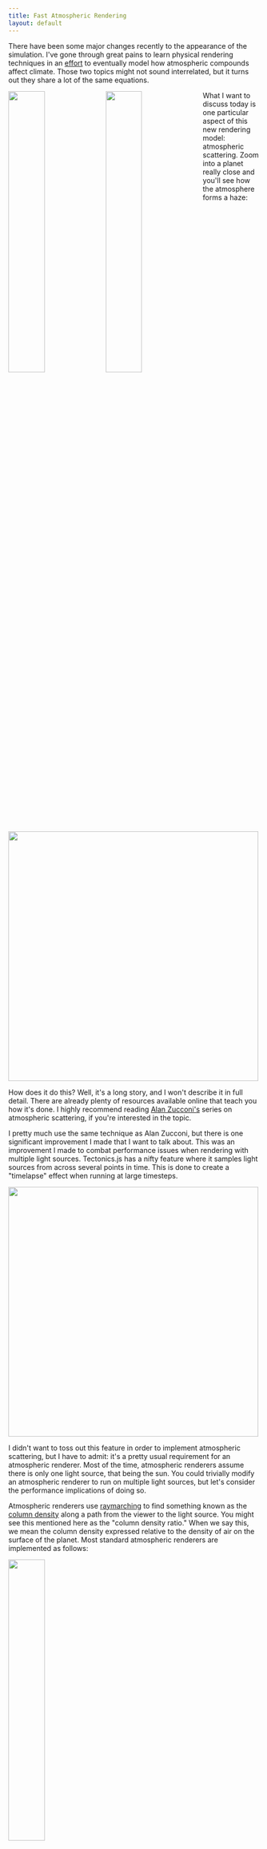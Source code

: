 ```yaml
---
title: Fast Atmospheric Rendering 
layout: default
---
```


There have been some major changes recently to the appearance of the simulation. I've gone through great pains to learn physical rendering techniques in an [effort](https://github.com/davidson16807/tectonics.js/issues/34) to eventually model how atmospheric compounds affect climate. Those two topics might not sound interrelated, but it turns out they share a lot of the same equations.


<img align="left" src="http://davidson16807.github.io/tectonics.js/blog/images/montage/8.png" width="38%">
<img align="left" src="http://davidson16807.github.io/tectonics.js/blog/images/montage/9.png" width="38%">


What I want to discuss today is one particular aspect of this new rendering model: atmospheric scattering. Zoom into a planet really close and you'll see how the atmosphere forms a haze:


<img src="http://davidson16807.github.io/tectonics.js/blog/images/physical-rendering/haze.png" width="500px">


How does it do this? Well, it's a long story, and I won't describe it in full detail. There are already plenty of resources available online that teach you how it's done. I highly recommend reading [Alan Zucconi's](https://www.alanzucconi.com/2017/10/10/atmospheric-scattering-1/) series on atmospheric scattering, if you're interested in the topic. 

I pretty much use the same technique as Alan Zucconi, but there is one significant improvement I made that I want to talk about. This was an improvement I made to combat performance issues when rendering with multiple light sources. Tectonics.js has a nifty feature where it samples light sources from across several points in time. This is done to create a "timelapse" effect when running at large timesteps. 

<img src="http://davidson16807.github.io/tectonics.js/blog/images/physical-rendering/timelapse.gif" width="500px">

I didn't want to toss out this feature in order to implement atmospheric scattering, but I have to admit: it's a pretty usual requirement for an atmospheric renderer. Most of the time, atmospheric renderers assume there is only one light source, that being the sun. You could trivially modify an atmospheric renderer to run on multiple light sources, but let's consider the performance implications of doing so.

Atmospheric renderers use [raymarching](https://en.wikipedia.org/wiki/Volume_ray_casting) to find something known as the [column density](https://en.wikipedia.org/wiki/Area_density#Column_density) along a path from the viewer to the light source. You might see this mentioned here as the "column density ratio." When we say this, we mean the column density expressed relative to the density of air on the surface of the planet. Most standard atmospheric renderers are implemented as follows:

<img src="http://davidson16807.github.io/tectonics.js/blog/diagrams/atmospheric-scattering-simple.svg" width="38%">

    for each point "A" along the view ray "V":
      for each point "B" from A to light source "L":
        sum up the column density ratio

You will notice the implementation above uses two nested for loops. What if we added support for multiple light sources? We would need to add another for loop:



<img src="http://davidson16807.github.io/tectonics.js/blog/diagrams/atmospheric-scattering-multiple-light-sources.svg" width="38%">

    for each point "A" along the view ray "V":
      for each light source "L":
        for each point "B" from A to light source "L":
          sum up the column density ratio

We now have three nested for loops, each of which might run about 10 iterations in our use case. We're looking at something on the order of 1000 calculations. That's 1000 calculations *for every pixel, for every frame.* This is madness. 



#### So is there anyway we can pare this down? Can we eliminate one of the for loops?

Well, fortunately for us, this code is not very well optimized. We need to consider what we're doing here: we're summing up the mass that's encountered along a series of infinitesimally small steps from "A" to "L". In essence, we're calculating an integral. 

To be more precise: we're trying to find the integral of density from points "A" to "L". 

The integral looks like this:

<p>`int_A^L rho(x) dx`</p>

<p>Here the density `rho` is defined by the <a href="https://en.wikipedia.org/wiki/Barometric_formula#Density_equations">Barometric formula</a></p>

<p>`rho(x) = exp(-(h(x))/H)`</p>

<p>where `H` is the <a href="https://en.wikipedia.org/wiki/Scale_height">scale height</a> of the planet, and height `h` is defined by the <a href="https://en.wikipedia.org/wiki/Euclidean_distance">distance formula</a> minus the planet's radius `R`</p>

<p>`h(x) = sqrt(x^2 + z^2) - R`</p>

<p>Here, `x` represents some distance along the ray relative to the closest approach, and `z` represents the distance to the center of the planet when at that closest approach (see diagram on the left)</p>

<img align="right" src="http://davidson16807.github.io/tectonics.js/blog/diagrams/atmospheric-scattering-variables.svg" width="38%">

So all together, we're trying to solve:

<p>`int_A^L exp(-(sqrt(x^2 + z^2) - R)/H) dx`</p>

Solve this integral, and you will be able to completely eliminate a nested for loop from your raymarching algorithm. That's a factor of 10 performance improvement!

If this were a college calculus course, you might think to use integration by substitution. This results in the following expression:

<p>`-H/(h'(x)) exp(-(h(x))/H)`</p>

<p>However this produces bogus results when the ray just barely grazes the planet, such that `z approx R` and `x approx 0`. This is because the height changes very little in these circumstances, so `h'(x) = 0`. In essence, we divide by 0, and results near this singularity will look unrealistic.</p>

<p>Fortunately, we only need something that looks convincing, so we can afford to make approximations. All we need is a good approximation for height whose derivative never reaches 0. I've tried several approaches, but the best I've found so far uses a quadratic approximation for height. It's derivative still eventually reaches 0, but you can stretch out the approximation by some factor `a` to ensure it never gets anywhere near 0 for any positive value of x.</p> 

<p>`h(x) approx 1/2 a h''(x_b) + h'(x_b) + h(x_b)`</p>

<p>Here, `x_b` is a sample point along the path through the atmosphere. If `x_0` is the point at which we encounter the surface, and `x_1` is the point at which we encounter some arbitrary "top" of the atmosphere, then `x_b` can be thought of as a point between them, defined by a fraction b:</p>

<p>`x_b = x`</p>

<p>For my implementation, I define the "top" of the atmosphere to be 6 scale heights from the surface. Under these circumstances, I set `b = 0.45` and `a = 0.45`. I find this gives pretty good approximations for column density ratio given virtually any realistic value of `z` or `H`. See for yourself: follow the link <a href="https://www.desmos.com/calculator/mu12vadnte">here</a> and adjust the sliders for `H` and `z` and see how close the appoximation (red) gets to the actual column density (black)</p>

Lastly, if you're interested in borrowing some of my code, check out [raymarching.glsl.c](https://github.com/davidson16807/tectonics.js/blob/master/precompiled/academics/raymarching.glsl.c) in the Tectonics.js source code, or just copy/paste the code below:

<pre><code class="language-glsl">
float approx_air_column_density_ratio_along_2d_ray_for_curved_world(
    float x_start, // distance along path from closest approach at which we start the raymarch
    float x_stop,  // distance along path from closest approach at which we stop the raymarch
    float z2,      // distance at closest approach, squared
    float r,       // radius of the planet
    float H        // scale height of the planet's atmosphere
){
    float a = 0.45;
    float b = 0.45;

    float x0 = sqrt(max(r *r -z2, 0.));
    // if ray is obstructed
    if (x_start < x0 && -x0 < x_stop && z2 < r*r)
    {
        // return ludicrously big number to represent obstruction
        return 1e20;
    }
    
    float r1      = r + 6.*H;
    float x1      = sqrt(max(r1*r1-z2, 0.));
    float xb      = x0+(x1-x0)*b;
    float rb2     = xb*xb + z2;
    float rb      = sqrt(rb2);
    float d2hdx2  = z2 / sqrt(rb2*rb2*rb2);
    float dhdx    = xb / rb; 
    float hb      = rb - r;
    float dx0     = x0          -xb;
    float dx_stop = abs(x_stop )-xb;
    float dx_start= abs(x_start)-xb;
    float h0      = (0.5 * a * d2hdx2 * dx0      + dhdx) * dx0      + hb;
    float h_stop  = (0.5 * a * d2hdx2 * dx_stop  + dhdx) * dx_stop  + hb;
    float h_start = (0.5 * a * d2hdx2 * dx_start + dhdx) * dx_start + hb;

    float rho0  = exp(-h0/H);
    float sigma = 
        sign(x_stop ) * max(H/dhdx * (rho0 - exp(-h_stop /H)), 0.) 
      - sign(x_start) * max(H/dhdx * (rho0 - exp(-h_start/H)), 0.);

    // NOTE: we clamp the result to prevent the generation of inifinities and nans, 
    // which can cause graphical artifacts.
    return min(abs(sigma),1e20);
}

// "approx_air_column_density_ratio_along_3d_ray_for_curved_world" is just a convenience wrapper 
//   for the above function that works with 3d vectors.
float approx_air_column_density_ratio_along_3d_ray_for_curved_world (
    vec3  P, // position of viewer
    vec3  V, // direction of viewer (unit vector)
    float x, // distance from the viewer at which we stop the "raymarch"
    float r, // radius of the planet
    float H  // scale height of the planet's atmosphere
){
    float xz = dot(-P,V);           // distance ("radius") from the ray to the center of the world at closest approach, squared
    float z2 = dot( P,P) - xz * xz; // distance from the origin at which closest approach occurs
    return approx_air_column_density_ratio_along_2d_ray_for_curved_world( 0.-xz, x-xz, z2, r, H );
}
</code></pre>

